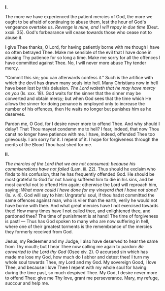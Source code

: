 
**I\.**

The more we have experienced the patient mercies of God, the more we ought to be afraid of continuing to abuse them, lest the hour of God\'s vengeance overtake us. *Revenge is mine, and I will repay in due time* (Deut. xxxii. 35). God\'s forbearance will cease towards those who cease not to abuse it.

I give Thee thanks, O Lord, for having patiently borne with me though I have so often betrayed Thee. Make me sensible of the evil that I have done in abusing Thy patience for so long a time. Make me sorry for all the offences I have committed against Thee. No, I will never more abuse Thy tender mercy.

\"Commit this sin; you can afterwards confess it.\" Such is the artifice with which the devil has drawn many souls into hell. Many Christians now in hell have been lost by this delusion. *The Lord waiteth that he may have mercy on you* (Is. xxx. 18). God waits for the sinner that the sinner may be converted and obtain mercy; but when God sees that the time which He allows the sinner for doing penance is employed only to increase the number of his offences, then He waits no longer but punishes him as he deserves.

Pardon me, O God, for I desire never more to offend Thee. And why should I delay? That Thou mayest condemn me to hell? I fear, indeed, that now Thou canst no longer have patience with me. I have, indeed, offended Thee too grievously. I am sorry for it. I repent of it. I hope for forgiveness through the merits of the Blood Thou hast shed for me.

**II\.**

*The mercies of the Lord that we are not consumed: because his commiserations have not failed* (Lam. iii. 22). Thus should he exclaim who finds to his confusion, that he has frequently offended God. He should be most grateful to God for not having suffered him to die in his sins, and be most careful not to offend Him again; otherwise the Lord will reproach him, saying: *What more could I have done for my vineyard that I have not done?* (Is. v. 4). God will say to him: Ungrateful soul, if thou hadst committed the same offences against man, who is viler than the earth, verily he would not have borne with thee. And what great mercies have I not exercised towards thee! How many times have I not called thee, and enlightened thee, and pardoned thee? The time of punishment is at hand! The time of forgiveness is past! — Thus has God spoken to many who are now suffering in hell, where one of their greatest torments is the remembrance of the mercies they formerly received from God.

Jesus, my Redeemer and my Judge, I also have deserved to hear the same from Thy mouth; but I hear Thee now calling me again to pardon: *Be converted to the Lord thy God* (Osee xiv. 2). O accursed sin which has made me lose my God, how much do I abhor and detest thee! I turn my whole soul towards Thee, my Lord and my God. My sovereign Good, I love Thee, and because I love Thee I repent with my whole soul for having during the time past, so much despised Thee. My God, I desire never more to offend Thee: give me Thy love, grant me perseverance. Mary, my refuge, succour and help me.

